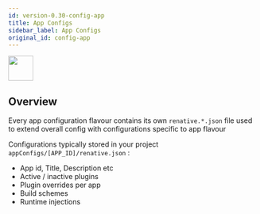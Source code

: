 ```yaml
---
id: version-0.30-config-app
title: App Configs
sidebar_label: App Configs
original_id: config-app
---
```


<img src="https://renative.org/img/ic_configuration.png" width=50 height=50 />

## Overview


Every app configuration flavour contains its own `renative.*.json` file used to extend overall config with configurations specific to app flavour


Configurations typically stored in your project `appConfigs/[APP_ID]/renative.json` :

- App id, Title, Description etc
- Active / inactive plugins
- Plugin overrides per app
- Build schemes
- Runtime injections
